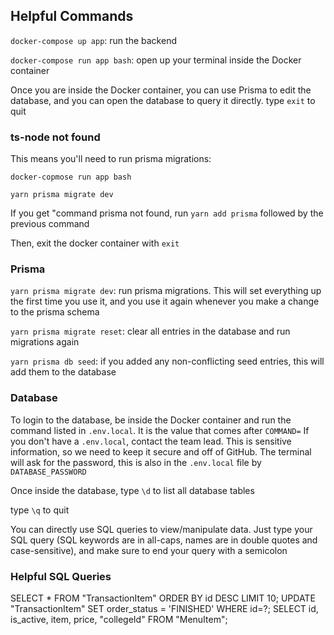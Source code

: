 ## Helpful Commands

```docker-compose up app```: run the backend

```docker-compose run app bash```: open up your terminal inside the Docker container

Once you are inside the Docker container, you can use Prisma to edit the database, and you can open the database to query it directly. type ```exit``` to quit

### ts-node not found
This means you'll need to run prisma migrations:

```docker-copmose run app bash```

```yarn prisma migrate dev``` 

If you get "command prisma not found, run ```yarn add prisma``` followed by the previous command

Then, exit the docker container with ```exit``` 

### Prisma

```yarn prisma migrate dev```: run prisma migrations. This will set everything up the first time you use it, and you use it again whenever you make a change to the prisma schema

```yarn prisma migrate reset```: clear all entries in the database and run migrations again

```yarn prisma db seed```: if you added any non-conflicting seed entries, this will add them to the database


### Database

To login to the database, be inside the Docker container and run the command listed in ```.env.local```. It is the value that comes after ```COMMAND=``` If you don't have a ```.env.local```, contact the team lead. This is sensitive information, so we need to keep it secure and off of GitHub. The terminal will ask for the password, this is also in the ```.env.local``` file by ```DATABASE_PASSWORD```

Once inside the database, type ```\d``` to list all database tables

type ```\q``` to quit

You can directly use SQL queries to view/manipulate data. Just type your SQL query (SQL keywords are in all-caps, names are in double quotes and case-sensitive), and make sure to end your query with a semicolon


### Helpful SQL Queries
SELECT * FROM "TransactionItem" ORDER BY id DESC LIMIT 10;
UPDATE "TransactionItem" SET order_status = 'FINISHED' WHERE id=?;
SELECT id, is_active, item, price, "collegeId" FROM "MenuItem";
